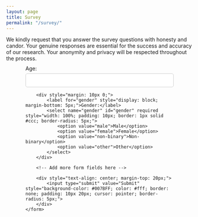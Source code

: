 ```yaml
---
layout: page
title: Survey
permalink: "/survey/"
---
```



<body>
     We kindly request that you answer the survey questions with honesty and candor. Your genuine responses are essential for the success and accuracy of our research. Your anonymity and privacy will be respected throughout the process.
    <form action="success.html" method="post" style="max-width: 400px; margin: 0 auto; text-align: left;">
        <div style="margin: 10px 0;">
            <label for="age" style="display: block; margin-bottom: 5px;">Age:</label>
            <input type="text" name="age" id="age" required style="width: 100%; padding: 10px; border: 1px solid #ccc; border-radius: 5px;">
        </div>

        <div style="margin: 10px 0;">
            <label for="gender" style="display: block; margin-bottom: 5px;">Gender:</label>
            <select name="gender" id="gender" required style="width: 100%; padding: 10px; border: 1px solid #ccc; border-radius: 5px;">
                <option value="male">Male</option>
                <option value="female">Female</option>
                <option value="non-binary">Non-binary</option>
                <option value="other">Other</option>
            </select>
        </div>

        <!-- Add more form fields here -->

        <div style="text-align: center; margin-top: 20px;">
            <input type="submit" value="Submit" style="background-color: #007BFF; color: #fff; border: none; padding: 10px 20px; cursor: pointer; border-radius: 5px;">
        </div>
    </form>
</body>
